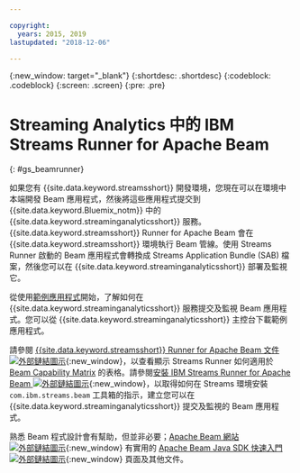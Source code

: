 ```yaml
---

copyright:
  years: 2015, 2019
lastupdated: "2018-12-06"

---
```


<!-- Attribute definitions -->
{:new_window: target="_blank"}
{:shortdesc: .shortdesc}
{:codeblock: .codeblock}
{:screen: .screen}
{:pre: .pre}

# Streaming Analytics 中的 IBM Streams Runner for Apache Beam
{: #gs_beamrunner}

如果您有 {{site.data.keyword.streamsshort}} 開發環境，您現在可以在環境中本端開發 Beam 應用程式，然後將這些應用程式提交到 {{site.data.keyword.Bluemix_notm}} 中的 {{site.data.keyword.streaminganalyticsshort}} 服務。{{site.data.keyword.streamsshort}} Runner for Apache Beam 會在 {{site.data.keyword.streamsshort}} 環境執行 Beam 管線。使用 Streams Runner 啟動的 Beam 應用程式會轉換成 Streams Application Bundle (SAB) 檔案，然後您可以在 {{site.data.keyword.streaminganalyticsshort}} 部署及監視它。


從使用[範例應用程式](/docs/services/StreamingAnalytics?topic=StreamingAnalytics-starterapps)開始，了解如何在 {{site.data.keyword.streaminganalyticsshort}} 服務提交及監視 Beam 應用程式。您可以從 {{site.data.keyword.streaminganalyticsshort}} 主控台下載範例應用程式。

請參閱 [{{site.data.keyword.streamsshort}} Runner for Apache Beam 文件 ![外部鏈結圖示](../../icons/launch-glyph.svg "外部鏈結圖示")](https://ibmstreams.github.io/streamsx.documentation/docs/beamrunner/beamrunner-1-intro/){:new_window}，以查看顯示 Streams Runner 如何適用於 [Beam Capability Matrix](https://beam.apache.org/documentation/runners/capability-matrix/) 的表格。請參閱[安裝 IBM Streams Runner for Apache Beam ![外部鏈結圖示](../../icons/launch-glyph.svg "外部鏈結圖示")](http://bit.ly/2zFDpPr){:new_window}，以取得如何在 Streams 環境安裝 `com.ibm.streams.beam` 工具箱的指示，建立您可以在 {{site.data.keyword.streaminganalyticsshort}} 提交及監視的 Beam 應用程式。

熟悉 Beam 程式設計會有幫助，但並非必要；[Apache Beam 網站 ![外部鏈結圖示](../../icons/launch-glyph.svg "外部鏈結圖示")](https://beam.apache.org/documentation/){:new_window} 有實用的 [Apache Beam Java SDK 快速入門 ![外部鏈結圖示](../../icons/launch-glyph.svg "外部鏈結圖示")](https://beam.apache.org/get-started/quickstart-java/){:new_window} 頁面及其他文件。
